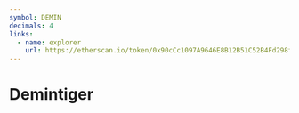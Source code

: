 ```yaml
---
symbol: DEMIN
decimals: 4
links:
  - name: explorer
    url: https://etherscan.io/token/0x90cCc1097A9646E8B12B51C52B4Fd298f014cD0C
---
```


# Demintiger
